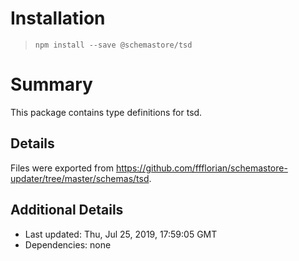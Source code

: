# Installation
> `npm install --save @schemastore/tsd`

# Summary
This package contains type definitions for tsd.

## Details
Files were exported from https://github.com/ffflorian/schemastore-updater/tree/master/schemas/tsd.

## Additional Details
* Last updated: Thu, Jul 25, 2019, 17:59:05 GMT
* Dependencies: none
